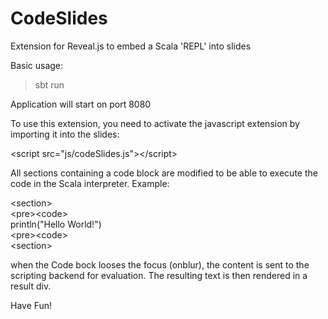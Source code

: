 # CodeSlides
Extension for Reveal.js to embed a Scala 'REPL' into slides

Basic usage:

> sbt run

Application will start on port 8080

To use this extension, you need to activate the javascript extension by
importing it into the slides:

&lt;script src="js/codeSlides.js"&gt;&lt;/script&gt;

All sections containing a code block are modified to be able to execute
the code in the Scala interpreter. Example:

&lt;section&gt;<br>
&lt;pre&gt;&lt;code&gt;<br>
println("Hello World!")<br>
&lt;pre&gt;&lt;code&gt;<br>
&lt;section&gt;

when the Code bock looses the focus (onblur), the content is sent to the
scripting backend for evaluation. The resulting text is then rendered in a
result div.

Have Fun!
